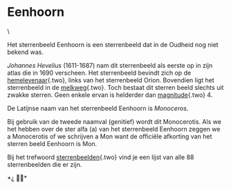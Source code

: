 # Eenhoorn

\

Het sterrenbeeld Eenhoorn is een sterrenbeeld dat in de Oudheid nog niet
bekend was.

*Johannes Hevelius* (1611-1687) nam dit sterrenbeeld als eerste op in
zijn atlas die in 1690 verscheen. Het sterrenbeeld bevindt zich op de
[hemelevenaar](evenaar.html){.two}, links van het sterrenbeeld Orion.
Bovendien ligt het sterrenbeeld in de [melkweg](melkweg.html){.two}.
Toch bestaat dit sterren beeld slechts uit zwakke sterren. Geen enkele
ervan is helderder dan [magnitude](magnitud.html){.two} 4.

De Latijnse naam van het sterrenbeeld Eenhoorn is *Monoceros*.

Bij gebruik van de tweede naamval (genitief) wordt dit Monocerotis. Als
we het hebben over de ster alfa (a) van het sterrenbeeld Eenhoorn zeggen
we a Monocerotis of we schrijven a Mon want de officiële afkorting van
het sterren beeld Eenhoorn is Mon.

Bij het trefwoord [sterrenbeelden](sterrenb.html){.two} vind je een
lijst van alle 88 sterrenbeelden die er zijn.

*¿ *
